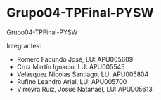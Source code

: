 # Grupo04-TPFinal-PYSW
Grupo04-TPFinal-PYSW


Integrantes:

- Romero Facundo José, LU: APU005609
- Cruz Martín Ignacio, LU: APU005545
- Velasquez Nicolas Santiago, LU: APU005804
- Rufino Leandro Ariel, LU: APU005700
- Virreyra Ruiz, Josue Natanael, LU: APU005613
